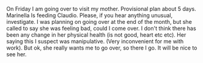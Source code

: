 On Friday I am going over to visit my mother. Provisional plan about 5 days. Marinella Is feeding Claudio. Please, if you hear anything unusual, investigate. 
I was planning on going over at the end of the month, but she called to say she was feeling bad, could I come over. I don't think there has been any change in her physical health (is not good, heart etc etc). Her saying this I suspect was manipulative. (Very inconvenient for me with work). But ok, she really wants me to go over, so there I go. It will be nice to see her.
